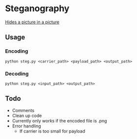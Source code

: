 # Steganography

[Hides a picture in a picture](https://en.wikipedia.org/wiki/Steganography)

## Usage
### Encoding 
`python steg.py <carrier_path> <payload_path> <output_path>`
### Decoding
`python steg.py <input_path> <output_path>`

## Todo

* Comments
* Clean up code
* Currently only works if the encoded file is .png
* Error handling
  * If carrier is too small for payload

